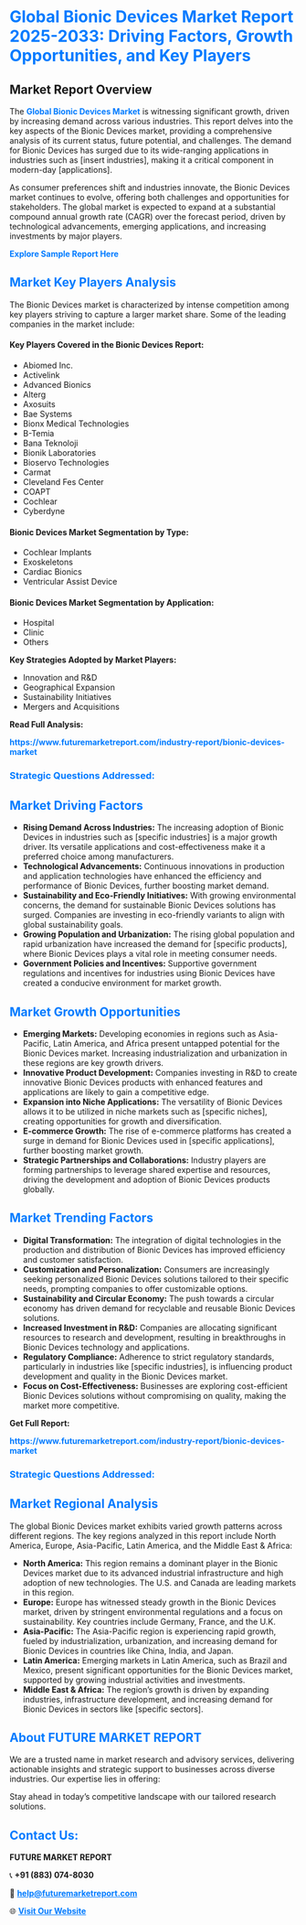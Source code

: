 <h1 style="color: #007BFF;">Global Bionic Devices Market Report 2025-2033: Driving Factors, Growth Opportunities, and Key Players</h1>

<section id="overview">
<h2>Market Report Overview</h2>
<p>The <a href="https://www.futuremarketreport.com/industry-report/bionic-devices-market" style="color: #007BFF; text-decoration: none;"><strong>Global Bionic Devices Market</strong></a> is witnessing significant growth, driven by increasing demand across various industries. This report delves into the key aspects of the Bionic Devices market, providing a comprehensive analysis of its current status, future potential, and challenges. The demand for Bionic Devices has surged due to its wide-ranging applications in industries such as [insert industries], making it a critical component in modern-day [applications].</p>
<p>As consumer preferences shift and industries innovate, the Bionic Devices market continues to evolve, offering both challenges and opportunities for stakeholders. The global market is expected to expand at a substantial compound annual growth rate (CAGR) over the forecast period, driven by technological advancements, emerging applications, and increasing investments by major players.</p>
</section>

<section id="overview">
<p><a href="https://www.futuremarketreport.com/request-sample/reportId=89643" style="color: #007BFF; text-decoration: none;"><strong>Explore Sample Report Here</strong></a></p>
</section>

<section id="key-players">
<h2 style="color: #007BFF;">Market Key Players Analysis</h2>
<p>The Bionic Devices market is characterized by intense competition among key players striving to capture a larger market share. Some of the leading companies in the market include:</p>
<h4>Key Players Covered in the Bionic Devices Report:</h4>
<ul><li>Abiomed Inc.</li><li>Activelink</li><li>Advanced Bionics</li><li>Alterg</li><li>Axosuits</li><li>Bae Systems</li><li>Bionx Medical Technologies</li><li>B-Temia</li><li>Bana Teknoloji</li><li>Bionik Laboratories</li><li>Bioservo Technologies</li><li>Carmat</li><li>Cleveland Fes Center</li><li>COAPT</li><li>Cochlear</li><li>Cyberdyne</li></ul>
<h4>Bionic Devices Market Segmentation by Type:</h4>
<ul><li>Cochlear Implants</li><li>Exoskeletons</li><li>Cardiac Bionics</li><li>Ventricular Assist Device</li></ul>

<h4>Bionic Devices Market Segmentation by Application:</h4>
<ul><li>Hospital</li><li>Clinic</li><li>Others</li></ul>
<p><strong>Key Strategies Adopted by Market Players:</strong></p>
<ul>
<li>Innovation and R&D</li>
<li>Geographical Expansion</li>
<li>Sustainability Initiatives</li>
<li>Mergers and Acquisitions</li>
</ul>
</section>

<section>
<p><strong>Read Full Analysis: </strong></p><a href="https://www.futuremarketreport.com/industry-report/bionic-devices-market" style="color: #007BFF; text-decoration: none;"><strong>https://www.futuremarketreport.com/industry-report/bionic-devices-market</strong></a>
<h3 style="color: #007BFF;">Strategic Questions Addressed:</h3>
</section>

<section id="driving-factors">
<h2 style="color: #007BFF;">Market Driving Factors</h2>
<ul>
<li><strong>Rising Demand Across Industries:</strong> The increasing adoption of Bionic Devices in industries such as [specific industries] is a major growth driver. Its versatile applications and cost-effectiveness make it a preferred choice among manufacturers.</li>
<li><strong>Technological Advancements:</strong> Continuous innovations in production and application technologies have enhanced the efficiency and performance of Bionic Devices, further boosting market demand.</li>
<li><strong>Sustainability and Eco-Friendly Initiatives:</strong> With growing environmental concerns, the demand for sustainable Bionic Devices solutions has surged. Companies are investing in eco-friendly variants to align with global sustainability goals.</li>
<li><strong>Growing Population and Urbanization:</strong> The rising global population and rapid urbanization have increased the demand for [specific products], where Bionic Devices plays a vital role in meeting consumer needs.</li>
<li><strong>Government Policies and Incentives:</strong> Supportive government regulations and incentives for industries using Bionic Devices have created a conducive environment for market growth.</li>
</ul>
</section>

<section id="growth-opportunities">
<h2 style="color: #007BFF;">Market Growth Opportunities</h2>
<ul>
<li><strong>Emerging Markets:</strong> Developing economies in regions such as Asia-Pacific, Latin America, and Africa present untapped potential for the Bionic Devices market. Increasing industrialization and urbanization in these regions are key growth drivers.</li>
<li><strong>Innovative Product Development:</strong> Companies investing in R&D to create innovative Bionic Devices products with enhanced features and applications are likely to gain a competitive edge.</li>
<li><strong>Expansion into Niche Applications:</strong> The versatility of Bionic Devices allows it to be utilized in niche markets such as [specific niches], creating opportunities for growth and diversification.</li>
<li><strong>E-commerce Growth:</strong> The rise of e-commerce platforms has created a surge in demand for Bionic Devices used in [specific applications], further boosting market growth.</li>
<li><strong>Strategic Partnerships and Collaborations:</strong> Industry players are forming partnerships to leverage shared expertise and resources, driving the development and adoption of Bionic Devices products globally.</li>
</ul>
</section>

<section id="trending-factors">
<h2 style="color: #007BFF;">Market Trending Factors</h2>
<ul>
<li><strong>Digital Transformation:</strong> The integration of digital technologies in the production and distribution of Bionic Devices has improved efficiency and customer satisfaction.</li>
<li><strong>Customization and Personalization:</strong> Consumers are increasingly seeking personalized Bionic Devices solutions tailored to their specific needs, prompting companies to offer customizable options.</li>
<li><strong>Sustainability and Circular Economy:</strong> The push towards a circular economy has driven demand for recyclable and reusable Bionic Devices solutions.</li>
<li><strong>Increased Investment in R&D:</strong> Companies are allocating significant resources to research and development, resulting in breakthroughs in Bionic Devices technology and applications.</li>
<li><strong>Regulatory Compliance:</strong> Adherence to strict regulatory standards, particularly in industries like [specific industries], is influencing product development and quality in the Bionic Devices market.</li>
<li><strong>Focus on Cost-Effectiveness:</strong> Businesses are exploring cost-efficient Bionic Devices solutions without compromising on quality, making the market more competitive.</li>
</ul>
</section>

<section>
<p><strong>Get Full Report: </strong></p><a href="https://www.futuremarketreport.com/industry-report/bionic-devices-market" style="color: #007BFF; text-decoration: none;"><strong>https://www.futuremarketreport.com/industry-report/bionic-devices-market</strong></a>
<h3 style="color: #007BFF;">Strategic Questions Addressed:</h3>
</section>


<section id="regional-analysis">
<h2 style="color: #007BFF;">Market Regional Analysis</h2>
<p>The global Bionic Devices market exhibits varied growth patterns across different regions. The key regions analyzed in this report include North America, Europe, Asia-Pacific, Latin America, and the Middle East & Africa:</p>
<ul>
<li><strong>North America:</strong> This region remains a dominant player in the Bionic Devices market due to its advanced industrial infrastructure and high adoption of new technologies. The U.S. and Canada are leading markets in this region.</li>
<li><strong>Europe:</strong> Europe has witnessed steady growth in the Bionic Devices market, driven by stringent environmental regulations and a focus on sustainability. Key countries include Germany, France, and the U.K.</li>
<li><strong>Asia-Pacific:</strong> The Asia-Pacific region is experiencing rapid growth, fueled by industrialization, urbanization, and increasing demand for Bionic Devices in countries like China, India, and Japan.</li>
<li><strong>Latin America:</strong> Emerging markets in Latin America, such as Brazil and Mexico, present significant opportunities for the Bionic Devices market, supported by growing industrial activities and investments.</li>
<li><strong>Middle East & Africa:</strong> The region’s growth is driven by expanding industries, infrastructure development, and increasing demand for Bionic Devices in sectors like [specific sectors].</li>
</ul>
</section>

<footer>
<h2 style="color: #007BFF;">About FUTURE MARKET REPORT</h2>
<p>We are a trusted name in market research and advisory services, delivering actionable insights and strategic support to businesses across diverse industries. Our expertise lies in offering:</p>

<p>Stay ahead in today’s competitive landscape with our tailored research solutions.</p>

<h2 style="color: #007BFF;">Contact Us:</h2>
<p><strong>FUTURE MARKET REPORT</strong></p>
<p>📞 <strong>+91 (883) 074-8030</strong></p>
<p>📧 <strong><a href="mailto:help@futuremarketreport.com" style="color: #007BFF;">help@futuremarketreport.com</a></strong></p>
<p>🌐 <strong><a href="https://www.futuremarketreport.com/" style="color: #007BFF;">Visit Our Website</a></strong></p>
</footer>